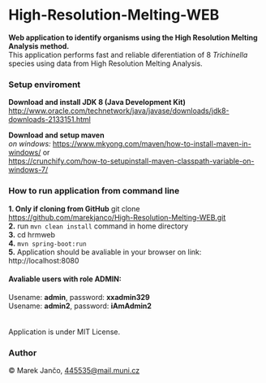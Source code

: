 # High-Resolution-Melting-WEB
<b>Web application to identify organisms using the High Resolution Melting Analysis method.</b><br/>
This application performs fast and reliable diferentiation of 8 <i>Trichinella</i> species using data
from High Resolution Melting Analysis.
### Setup enviroment
<b>Download and install JDK 8 (Java Development Kit)</b>
<br/>
http://www.oracle.com/technetwork/java/javase/downloads/jdk8-downloads-2133151.html

<b>Download and setup maven</b>
<br/>
<i>on windows:</i>
https://www.mkyong.com/maven/how-to-install-maven-in-windows/ or<br/> 
https://crunchify.com/how-to-setupinstall-maven-classpath-variable-on-windows-7/

### How to run application from command line
<b>1. Only if cloning from GitHub</b> git clone https://github.com/marekjanco/High-Resolution-Melting-WEB.git
<br/>
<b>2.</b> run `mvn clean install` command in home directory
<br/>
<b>3.</b> cd hrmweb
<br/>
<b>4.</b> `mvn spring-boot:run` 
<br/>
<b>5.</b> Application should be avaliable in your browser on link: http://localhost:8080

#### Avaliable users with role ADMIN:
Usename: <b>admin</b>, password: <b>xxadmin329</b><br/>
Usename: <b>admin2</b>, password: <b>iAmAdmin2</b>
<br/><br/><br/>
Application is under MIT License.
### Author
&copy; Marek Jančo, 445535@mail.muni.cz
